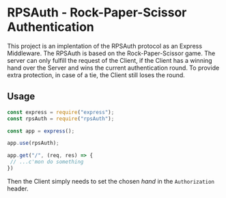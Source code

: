 # RPSAuth - Rock-Paper-Scissor Authentication

This project is an implentation of the RPSAuth protocol as an Express Middleware.
The RPSAuth is based on the Rock-Paper-Scissor game. The server can only fulfill the request of the Client, if the Client has a winning hand over the Server and wins the current authentication round.
To provide extra protection, in case of a tie, the Client still loses the round.

## Usage

```JavaScript
const express = require("express");
const rpsAuth = require("rpsAuth");

const app = express();

app.use(rpsAuth);

app.get("/", (req, res) => {
 // ...c'mon do something
})

```

Then the Client simply needs to set the chosen _hand_ in the `Authorization` header.
